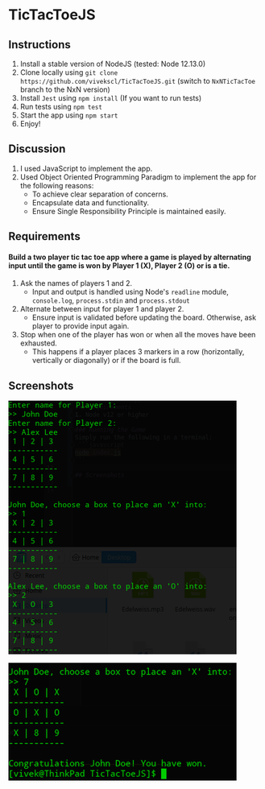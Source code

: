 # TicTacToeJS

## Instructions
1. Install a stable version of NodeJS (tested: Node 12.13.0)
2. Clone locally using
   `git clone https://github.com/vivekscl/TicTacToeJS.git` (switch to `NxNTicTacToe` branch to the NxN version)
3. Install `Jest` using `npm install` (If you want to run tests)
4. Run tests using `npm test`
5. Start the app using `npm start`
6. Enjoy!

## Discussion
1. I used JavaScript to implement the app.
2. Used Object Oriented Programming Paradigm to implement the app for the following reasons:
    * To achieve clear separation of concerns.
    * Encapsulate data and functionality.
    * Ensure Single Responsibility Principle is maintained easily.

## Requirements
#### Build a two player tic tac toe app where a game is played by alternating input until the game is won by Player 1 (X), Player 2 (O) or is a tie.
1. Ask the names of players 1 and 2.
    * Input and output is handled using Node's `readline` module, `console.log`, `process.stdin` and `process.stdout` 
2. Alternate between input for player 1 and player 2.
    * Ensure input is validated before updating the board. Otherwise, ask player to provide input again.
3. Stop when one of the player has won or when all the moves have been exhausted.
    * This happens if a player places 3 markers in a row (horizontally, vertically or diagonally) or if the board is full.

## Screenshots
![screenshot](./screenshots/TicTacToeGameplay1.png)

![screenshot](./screenshots/TicTacToeGameplay2.png)


